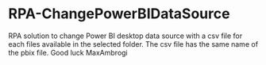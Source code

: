 # RPA-ChangePowerBIDataSource
RPA solution to change Power BI desktop data source with a csv file for each files available in the selected folder.
The csv file has the same name of the pbix file.
Good luck MaxAmbrogi
